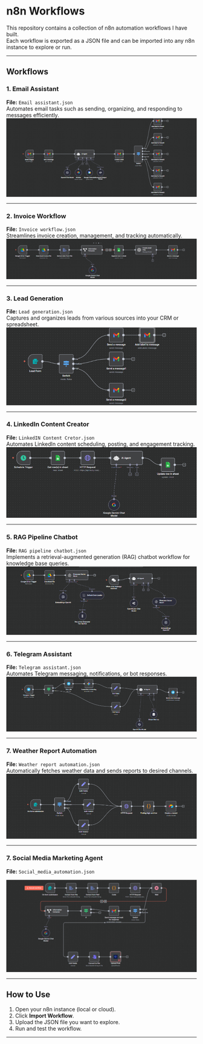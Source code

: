 # n8n Workflows 

This repository contains a collection of n8n automation workflows I have built.  
Each workflow is exported as a JSON file and can be imported into any n8n instance to explore or run.

---

## Workflows

### 1. Email Assistant

**File:** `Email assistant.json`  
Automates email tasks such as sending, organizing, and responding to messages efficiently.  
![Email Assistant Workflow](assets/Email.png)

---

### 2. Invoice Workflow

**File:** `Invoice workflow.json`  
Streamlines invoice creation, management, and tracking automatically.  
![Invoice Workflow](assets/Invoice.png)

---

### 3. Lead Generation

**File:** `Lead generation.json`  
Captures and organizes leads from various sources into your CRM or spreadsheet.  
![Lead Generation Workflow](assets/Lead.png)

---

### 4. LinkedIn Content Creator

**File:** `LinkedIN Content Cretor.json`  
Automates LinkedIn content scheduling, posting, and engagement tracking.  
![LinkedIn Content Creator Workflow](assets/Linkedin.png)

---

### 5. RAG Pipeline Chatbot

**File:** `RAG pipeline chatbot.json`  
Implements a retrieval-augmented generation (RAG) chatbot workflow for knowledge base queries.  
![RAG Pipeline Chatbot Workflow](assets/RAG.png)

---

### 6. Telegram Assistant

**File:** `Telegram assistant.json`  
Automates Telegram messaging, notifications, or bot responses.  
![Telegram Assistant Workflow](assets/tg.png)

---

### 7. Weather Report Automation

**File:** `Weather report automation.json`  
Automatically fetches weather data and sends reports to desired channels.  
![Weather Report Automation Workflow](assets/Weather.png)

---

### 7. Social Media Marketing Agent

**File:** `Social_media_automation.json`

![Social Media Automation Workflow](assets/marketing.png)

---

## How to Use

1. Open your n8n instance (local or cloud).
2. Click **Import Workflow**.
3. Upload the JSON file you want to explore.
4. Run and test the workflow.

---
